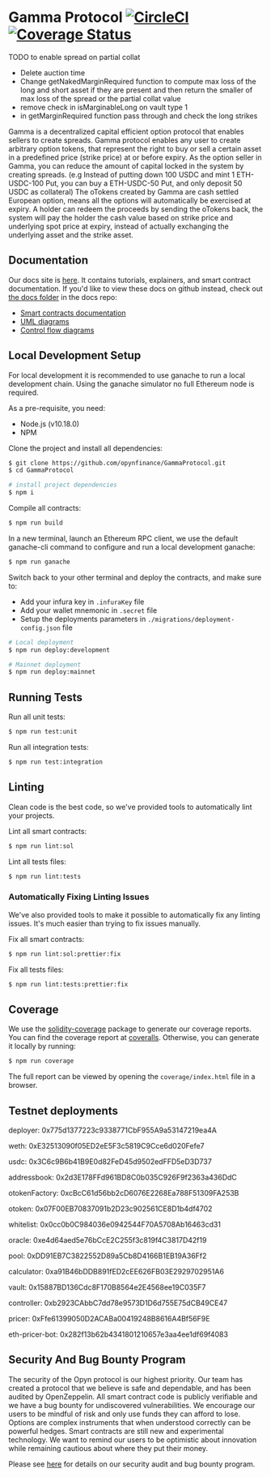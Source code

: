 # Gamma Protocol [![CircleCI](https://circleci.com/gh/opynfinance/GammaProtocol.svg?style=svg)](https://circleci.com/gh/opynfinance/GammaProtocol/tree/master) [![Coverage Status](https://coveralls.io/repos/github/opynfinance/GammaProtocol/badge.svg?branch=master)](https://coveralls.io/github/opynfinance/GammaProtocol?branch=master)

TODO to enable spread on partial collat
- Delete auction time
- Change getNakedMarginRequired function to compute max loss of the long and short asset if they are present and then return the smaller of max loss of the spread or the partial collat value
- remove check in isMarginableLong on vault type 1
- in getMarginRequired function pass through and check the long strikes

Gamma is a decentralized capital efficient option protocol that enables sellers to create spreads. 
Gamma protocol enables any user to create arbitrary option tokens, that represent the right to buy or sell a certain asset in a predefined price (strike price) at or before expiry. 
As the option seller in Gamma, you can reduce the amount of capital locked in the system by creating spreads. (e.g Instead of putting down 100 USDC and mint 1 ETH-USDC-100 Put, you can buy a ETH-USDC-50 Put, and only deposit 50 USDC as collateral)
The oTokens created by Gamma are cash settled European option, means all the options will automatically be exercised at expiry. A holder can redeem the proceeds by sending the oTokens back, the system will pay the holder the cash value based on strike price and underlying spot price at expiry, instead of actually exchanging the underlying asset and the strike asset.

## Documentation

Our docs site is [here](https://opyn.gitbook.io/opyn/getting-started/introduction). It contains tutorials, explainers, and smart contract documentation. If you'd like to view these docs on github instead, check out [the docs folder](/docs) in the docs repo:

- [Smart contracts documentation](SUMMARY.md)
- [UML diagrams](/docs/uml)
- [Control flow diagrams](/docs/control-flow)

## Local Development Setup

For local development it is recommended to use ganache to run a local development chain. Using the ganache simulator no full Ethereum node is required.

As a pre-requisite, you need:

- Node.js (v10.18.0)
- NPM

Clone the project and install all dependencies:

```sh
$ git clone https://github.com/opynfinance/GammaProtocol.git
$ cd GammaProtocol

# install project dependencies
$ npm i
```

Compile all contracts:

```sh
$ npm run build
```

In a new terminal, launch an Ethereum RPC client, we use the default ganache-cli command to configure and run a local development ganache:

```sh
$ npm run ganache
```

Switch back to your other terminal and deploy the contracts, and make sure to:
- Add your infura key in `.infuraKey` file
- Add your wallet mnemonic in `.secret` file
- Setup the deployments parameters in `./migrations/deployment-config.json` file

```sh
# Local deployment
$ npm run deploy:development

# Mainnet deployment
$ npm run deploy:mainnet
```

## Running Tests

Run all unit tests:

```sh
$ npm run test:unit
```

Run all integration tests:

```sh
$ npm run test:integration
```

## Linting

Clean code is the best code, so we've provided tools to automatically lint your projects.

Lint all smart contracts:

```sh
$ npm run lint:sol
```

Lint all tests files:

```sh
$ npm run lint:tests
```

### Automatically Fixing Linting Issues

We've also provided tools to make it possible to automatically fix any linting issues. It's much easier than trying to fix issues manually.

Fix all smart contracts:

```sh
$ npm run lint:sol:prettier:fix
```

Fix all tests files:

```sh
$ npm run lint:tests:prettier:fix
```

## Coverage

We use the [solidity-coverage](https://github.com/sc-forks/solidity-coverage) package to generate our coverage reports. You can find the coverage report at [coveralls](https://coveralls.io/github/opynfinance/GammaProtocol?branch=master). Otherwise, you can generate it locally by running:

```sh
$ npm run coverage
```

The full report can be viewed by opening the `coverage/index.html` file in a browser.

## Testnet deployments

deployer: 0x775d1377223c9338771CbF955A9a53147219ea4A


weth: 0xE32513090f05ED2eE5F3c5819C9Cce6d020Fefe7


usdc: 0x3C6c9B6b41B9E0d82FeD45d9502edFFD5eD3D737


addressbook: 0x2d3E178FFd961BD8C0b035C926F9f2363a436DdC


otokenFactory: 0xcBcC61d56bb2cD6076E2268Ea788F51309FA253B


otoken: 0x07F00EB70837091b2D23c902561CE8D1b4df4702


whitelist: 0x0cc0b0C984036e0942544F70A5708Ab16463cd31


oracle: 0xe4d64aed5e76bCcE2C255f3c819f4C3817D42f19


pool: 0xDD91EB7C3822552D89a5Cb8D4166B1EB19A36Ff2


calculator: 0xa91B46bDDB891fED2cEE626FB03E2929702951A6


vault: 0x15887BD136Cdc8F170B8564e2E4568ee19C035F7


controller: 0xb2923CAbbC7dd78e9573D1D6d755E75dCB49CE47


pricer: 0xFfe61399050D2ACABa00419248B8616A4Bf56F9E


eth-pricer-bot: 0x282f13b62b4341801210657e3aa4ee1df69f4083


## Security And Bug Bounty Program

The security of the Opyn protocol is our highest priority. Our team has created a protocol that we believe is safe and dependable, and has been audited by OpenZeppelin. All smart contract code is publicly verifiable and we have a bug bounty for undiscovered vulnerabilities. 
We encourage our users to be mindful of risk and only use funds they can afford to lose. Options are complex instruments that when understood correctly can be powerful hedges. Smart contracts are still new and experimental technology. We want to remind our users to be optimistic about innovation while remaining cautious about where they put their money. 

Please see [here](https://opyn.gitbook.io/opyn/security) for details on our security audit and bug bounty program.
